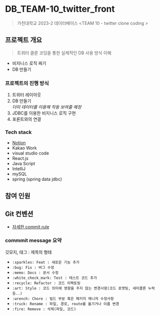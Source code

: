 # DB_TEAM-10_twitter_front
> 가천대학교 2023-2 데이터베이스 &lt;TEAM 10 - twitter clone coding >

## 프로젝트 개요
> 트위터 클론 코딩을 통한 실제적인 DB 사용 방식 이해

- 비지니스 로직 짜기
- DB 만들기

### 프로젝트의 진행 방식
1. 트위터 레이아웃 
2. DB 만들기<br>
   *더미 데이터를 이용해 작동 보여줄 예정*
3. JDBC를 이용한 비지니스 로직 구현
4. 포론트와의 연결

### Tech stack
- [Notion](https://www.notion.so/672c2236e97f4bed937168cd7292d122)
- Kakao Work
- visual studio code
- React.js
- Java Script
- IntelliJ
- mySQL
- spring (spring data jdbc)
  
## 참여 인원


## Git 컨벤션
- [자세한 commit rule](https://github.com/GC-Project-Space/Convention/blob/main/forGithub/commit.md)

### commmit message 요약
깃모지, 태그 : 제목의 형태
- `:sparkles: Feat : 새로운 기능 추가`
- `:bug: Fix : 버그 수정`
- `:memo: Docs : 문서 수정`
- `:white_check_mark: Test : 테스트 코드 추가`
- `:recycle: Refactor : 코드 리팩토링`
- `:art: Style : 코드 의미에 영향을 주지 않는 변경사항(코드 포맷팅, 세미콜론 누락 등..)`
- `:wrench: Chore : 빌드 부분 혹은 패키지 매니저 수정사항`
- `:truck: Rename : 파일, 경로, route를 옮기거나 이름 변경`
- `:fire: Remove : 삭제(파일, 코드)`